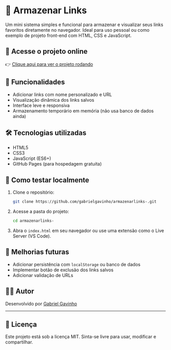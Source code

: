 # 🧠 Armazenar Links

Um mini sistema simples e funcional para armazenar e visualizar seus links favoritos diretamente no navegador. Ideal para uso pessoal ou como exemplo de projeto front-end com HTML, CSS e JavaScript.

## 🔗 Acesse o projeto online

👉 [Clique aqui para ver o projeto rodando](https://gabrielgavinho.github.io/armazenarlinks-/)

## 🚀 Funcionalidades

- Adicionar links com nome personalizado e URL
- Visualização dinâmica dos links salvos
- Interface leve e responsiva
- Armazenamento temporário em memória (não usa banco de dados ainda)

## 🛠️ Tecnologias utilizadas

- HTML5
- CSS3
- JavaScript (ES6+)
- GitHub Pages (para hospedagem gratuita)

## 🧪 Como testar localmente

1. Clone o repositório:
   ```bash
   git clone https://github.com/gabrielgavinho/armazenarlinks-.git
   ```

2. Acesse a pasta do projeto:
   ```bash
   cd armazenarlinks-
   ```

3. Abra o `index.html` em seu navegador ou use uma extensão como o Live Server (VS Code).

## 📌 Melhorias futuras

- Adicionar persistência com `localStorage` ou banco de dados
- Implementar botão de exclusão dos links salvos
- Adicionar validação de URLs

## 👨‍💻 Autor

Desenvolvido por [Gabriel Gavinho](https://github.com/gabrielgavinho)  


---

## 📄 Licença

Este projeto está sob a licença MIT. Sinta-se livre para usar, modificar e compartilhar.
